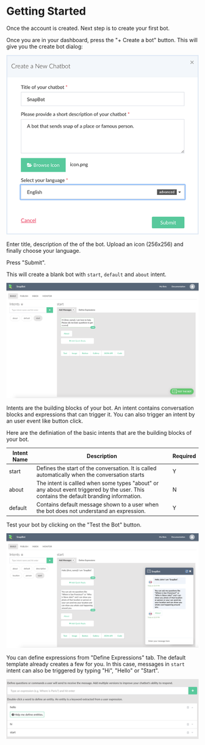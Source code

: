 # Getting Started

Once the account is created. Next step is to create your first bot. 

Once you are in your dashboard, press the "+ Create a bot" button. This will give you the create bot dialog:

![](create-bot.png)

Enter title, description of the of the bot. Upload an icon (256x256) and finally choose your language. 


Press "Submit".

This will create a blank bot with `start`, `default` and `about` intent. 

![](blank-bot.png)


Intents are the building blocks of your bot. An intent contains conversation blocks and expressions that can trigger it. You can also trigger an intent by an user event like button click.

Here are the definiation of the basic intents that are the building blocks of your bot.

| Intent Name | Description | Required |
| - | --- | - |
| start | Defines the start of the conversation. It is called automatically when the conversation starts | Y |
| about | The intent is callled when some types "about" or any about event triggered by the user.  This contains the default branding information.  | N |
| default | Contains default message shown to a user when the bot does not understand an expression. | Y |

Test your bot by clicking on the "Test the Bot" button.

![](getting-started-test.png)


You can define expressions from "Define Expressions" tab. The default template already creates a few for you. In this case, messages in `start` intent can also be triggered by typing "Hi", "Hello" or "Start". 

![](getting-started-expressions.png)







